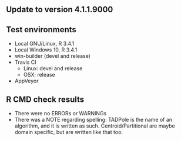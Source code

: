 ## Update to version 4.1.1.9000

## Test environments
* Local GNU/Linux, R 3.4.1
* Local Windows 10, R 3.4.1
* win-builder (devel and release)
* Travis CI
  + Linux: devel and release
  + OSX: release
* AppVeyor

## R CMD check results
* There were no ERRORs or WARNINGs
* There was a NOTE regarding spelling: TADPole is the name of an algorithm, and it is written as such. Centroid/Partitional are maybe domain specific, but are written like that too.
